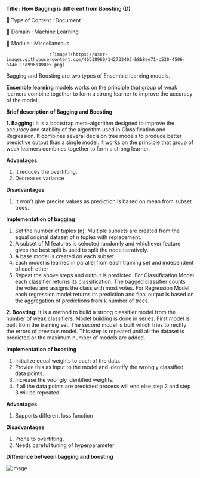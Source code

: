 **Title : How Bagging is different from Boosting (D)**

🔴 Type of Content : Document

🔴 Domain : Machine Learning

🔴 Module : Miscellaneous

                    ![image](https://user-images.githubusercontent.com/46518960/142733403-b8b8ee71-c530-4506-a44e-1ca996d498e5.png)

Bagging and Boosting are two types of Ensemble learning models.

**Ensemble learning** models works on the principle that group of weak learners combine together to form a strong learner to improve the accuracy of the model.

**Brief description of Bagging and Boosting**

**1. Bagging:** It is a bootstrap meta-algorithm designed to improve the accuracy and stability of the algorithm used in Classification and Regression. It combines several decision tree models to produce better predictive output than a single model. It works on the principle that group of weak learners combines together to form a strong learner.

**Advantages**
1.	It reduces the overfitting.
2.	Decreases variance

**Disadvantages**
1.	It won’t give precise values as prediction is based on mean from subset trees.

**Implementation of bagging**
1.	Set the number of tuples (n). Multiple subsets are created from the equal original dataset of n tuples with replacement. 
2.	A subset of M features is selected randomly and whichever feature gives the best split is used to split the node iteratively.
3.	A base model is created on each subset.
4.	Each model is learned in parallel from each training set and independent of each other
5.	Repeat the above steps and output is predicted.
For Classification Model each classifier returns its classification. The bagged classifier counts the votes and assigns the class with most votes.
For Regression Model each regression model returns its prediction and final output is based on the aggregation of predictions from k number of trees.
    

**2. Boosting:** It is a method to build a strong classifier model from the number of weak classifiers. Model building is done in series. First model is built from the training set. The second model is built which tries to rectify the errors of previous model. This step is repeated until all the dataset is predicted or the maximum number of models are added.




**Implementation of boosting**
1.	Initialize equal weights to each of the data.
2.	Provide this as input to the model and identify the wrongly classified data points.
3.	Increase the wrongly identified weights.
4.	If all the data points are predicted process will end else step 2 and step 3 will be repeated.

**Advantages**
1.	Supports different loss function

**Disadvantages**
1.	Prone to overfitting.
2.	Needs careful tuning of hyperparameter

**Difference between bagging and boosting**

![image](https://user-images.githubusercontent.com/46518960/142733695-388865ae-decb-499d-8827-4125dda90c7a.png)





